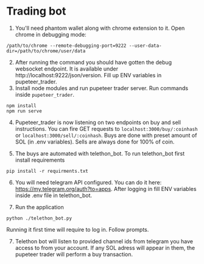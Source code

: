 # Trading bot

1. You'll need phantom wallet along with chrome extension to it. Open chrome in debugging mode:

```
/path/to/chrome --remote-debugging-port=9222 --user-data-dir=/path/to/chrome/user/data
```

2. After running the command you should have gotten the debug websocket endpoint. It is available under http://localhost:9222/json/version. Fill up ENV variables in pupeteer_trader.
3. Install node modules and run pupeteer trader server. Run commands inside `pupeteer_trader`.

```
npm install
npm run serve
```
4. Pupeteer_trader is now listening on two endpoints on buy and sell instructions. You can fire GET requests to `localhost:3000/buy/:coinhash` or `localhost:3000/sell/:coinhash`. Buys are done with preset amount of SOL (in .env variables). Sells are always done for 100% of coin.

5. The buys are automated with telethon_bot. To run telethon_bot first install requirements
```
pip install -r requirments.txt
```

6. You will need telegram API configured. You can do it here: https://my.telegram.org/auth?to=apps. After logging in fill ENV variables inside .env file in telethon_bot.

6. Run the application
```
python ./telethon_bot.py
```

Running it first time will require to log in. Follow prompts.

7. Telethon bot will listen to provided channel ids from telegram you have access to from your account. If any SOL adress will appear in them, the pupeteer trader will perform a buy transaction.
